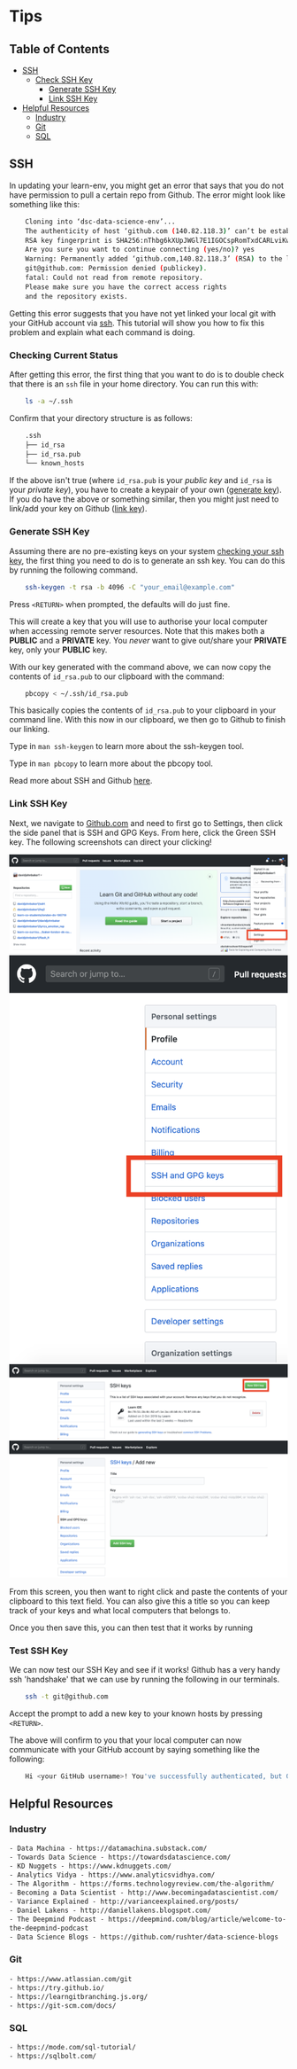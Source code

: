 # Tips

## Table of Contents

- [SSH](#ssh)
    + [Check SSH Key](#checking-current-status)
        * [Generate SSH Key](#generate-ssh-key)
        * [Link SSH Key](#link-ssh-key)
- [Helpful Resources](#helpul-resources)
    + [Industry](#industry)
    + [Git](#git)
    + [SQL](#sql)

## SSH

In updating your learn-env, you might get an error that says that you do not have permission to pull a certain repo from Github. The error might look like something like this:

```bash
    Cloning into ‘dsc-data-science-env’...
    The authenticity of host ‘github.com (140.82.118.3)’ can’t be established.
    RSA key fingerprint is SHA256:nThbg6kXUpJWGl7E1IGOCspRomTxdCARLviKw6E5SY8.
    Are you sure you want to continue connecting (yes/no)? yes
    Warning: Permanently added ‘github.com,140.82.118.3’ (RSA) to the list of known hosts.
    git@github.com: Permission denied (publickey).
    fatal: Could not read from remote repository.
    Please make sure you have the correct access rights
    and the repository exists.
```

Getting this error suggests that you have not yet linked your local git with your GitHub account via [ssh](https://en.wikipedia.org/wiki/Secure_Shell).
This tutorial will show you how to fix this problem and explain what each command is doing.

### Checking Current Status

After getting this error, the first thing that you want to do is to double check that there is an ``ssh`` file in your home directory.
You can run this with:

```bash
    ls -a ~/.ssh
```

Confirm that your directory structure is as follows:

```bash
    .ssh
    ├── id_rsa
    ├── id_rsa.pub
    └── known_hosts
```

If the above isn't true (where `id_rsa.pub` is your _public key_ and `id_rsa` is your _private key_), you have to create a keypair of your own ([generate key](#generate-key)). If you do have the above or something similar, then you might just need to link/add your key on Github ([link key](#link-key)).

### Generate SSH Key

Assuming there are no pre-existing keys on your system [checking your ssh key](#check-ssh-key), the first thing you need to do is to generate an ssh key. You can do this by running the following command.

```bash
    ssh-keygen -t rsa -b 4096 -C "your_email@example.com"
```

Press ``<RETURN>`` when prompted, the defaults will do just fine.

This will create a key that you will use to authorise your local computer when accessing remote server resources.
Note that this makes both a **PUBLIC** and a **PRIVATE** key. You *never* want to give out/share your **PRIVATE** key, only your **PUBLIC** key.

With our key generated with the command above, we can now copy the contents of ``id_rsa.pub`` to our clipboard with the command:

```bash
    pbcopy < ~/.ssh/id_rsa.pub
```

This basically copies the contents of ``id_rsa.pub`` to your clipboard in your command line. With this now in our clipboard, we then go to Github to finish our linking.

Type in `man ssh-keygen` to learn more about the ssh-keygen tool.

Type in `man pbcopy` to learn more about the pbcopy tool.

Read more about SSH and Github [here](https://help.github.com/en/github/authenticating-to-github/connecting-to-github-with-ssh).

### Link SSH Key

Next, we navigate to [Github.com](www.github.com) and need to first go to Settings, then click the side panel that is SSH and GPG Keys. From here, click the Green SSH key. The following screenshots can direct your clicking!

![](assets/ssh1.png)
![](assets/ssh2.png)
![](assets/ssh3.png)
![](assets/ssh4.png)


From this screen, you then want to right click and paste the contents of your clipboard to this text field.
You can also give this a title so you can keep track of your keys and what local computers that belongs to.

Once you then save this, you can then test that it works by running


### Test SSH Key

We can now test our SSH Key and see if it works! Github has a very handy ssh 'handshake' that we can use by running the following in our terminals.

```bash
    ssh -t git@github.com
```

Accept the prompt to add a new key to your known hosts by pressing `<RETURN>`.


The above will confirm to you that your local computer can now communicate with your GitHub account by saying something like the following:

```bash
    Hi <your GitHub username>! You've successfully authenticated, but GitHub does not provide shell access.
```

## Helpful Resources

### Industry
    - Data Machina - https://datamachina.substack.com/
    - Towards Data Science - https://towardsdatascience.com/
    - KD Nuggets - https://www.kdnuggets.com/
    - Analytics Vidya - https://www.analyticsvidhya.com/
    - The Algorithm - https://forms.technologyreview.com/the-algorithm/
    - Becoming a Data Scientist - http://www.becomingadatascientist.com/
    - Variance Explained - http://varianceexplained.org/posts/
    - Daniel Lakens - http://daniellakens.blogspot.com/
    - The Deepmind Podcast - https://deepmind.com/blog/article/welcome-to-the-deepmind-podcast
    - Data Science Blogs - https://github.com/rushter/data-science-blogs

### Git
    - https://www.atlassian.com/git
    - https://try.github.io/
    - https://learngitbranching.js.org/
    - https://git-scm.com/docs/

### SQL
    - https://mode.com/sql-tutorial/
    - https://sqlbolt.com/
